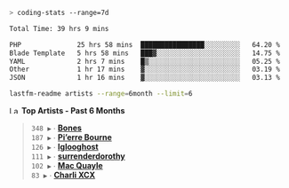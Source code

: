```zsh
> coding-stats --range=7d
```

<!--START_SECTION:waka-->

```txt
Total Time: 39 hrs 9 mins

PHP              25 hrs 58 mins  ████████████████░░░░░░░░░   64.20 %
Blade Template   5 hrs 58 mins   ███▓░░░░░░░░░░░░░░░░░░░░░   14.75 %
YAML             2 hrs 7 mins    █▒░░░░░░░░░░░░░░░░░░░░░░░   05.25 %
Other            1 hr 17 mins    ▓░░░░░░░░░░░░░░░░░░░░░░░░   03.19 %
JSON             1 hr 16 mins    ▓░░░░░░░░░░░░░░░░░░░░░░░░   03.13 %
```

<!--END_SECTION:waka-->

```zsh
lastfm-readme artists --range=6month --limit=6
```

<!--START_LASTFM_ARTISTS:{"period": "6month", "rows": 6}-->
<a href="https://last.fm" target="_blank"><img src="https://user-images.githubusercontent.com/17434202/215290617-e793598d-d7c9-428f-9975-156db1ba89cc.svg" alt="Last.fm Logo" width="18" height="13"/></a> **Top Artists - Past 6 Months**

> `348 ▶️` ∙ **[Bones](https://www.last.fm/music/Bones)**<br/>
> `187 ▶️` ∙ **[Pi’erre Bourne](https://www.last.fm/music/Pi%E2%80%99erre+Bourne)**<br/>
> `126 ▶️` ∙ **[Iglooghost](https://www.last.fm/music/Iglooghost)**<br/>
> `111 ▶️` ∙ **[surrenderdorothy](https://www.last.fm/music/surrenderdorothy)**<br/>
> `102 ▶️` ∙ **[Mac Quayle](https://www.last.fm/music/Mac+Quayle)**<br/>
> `83 ▶️` ∙ **[Charli XCX](https://www.last.fm/music/Charli+XCX)**<br/>
<!--END_LASTFM_ARTISTS-->
